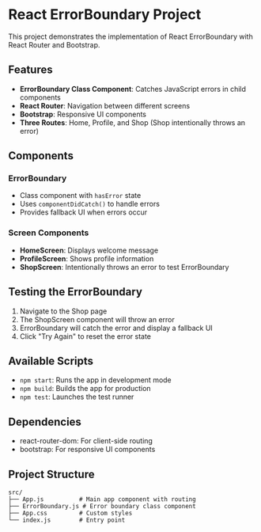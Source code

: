# React ErrorBoundary Project

This project demonstrates the implementation of React ErrorBoundary with React Router and Bootstrap.

## Features

- **ErrorBoundary Class Component**: Catches JavaScript errors in child components
- **React Router**: Navigation between different screens
- **Bootstrap**: Responsive UI components
- **Three Routes**: Home, Profile, and Shop (Shop intentionally throws an error)

## Components

### ErrorBoundary
- Class component with `hasError` state
- Uses `componentDidCatch()` to handle errors
- Provides fallback UI when errors occur

### Screen Components
- **HomeScreen**: Displays welcome message
- **ProfileScreen**: Shows profile information
- **ShopScreen**: Intentionally throws an error to test ErrorBoundary

## Testing the ErrorBoundary

1. Navigate to the Shop page
2. The ShopScreen component will throw an error
3. ErrorBoundary will catch the error and display a fallback UI
4. Click "Try Again" to reset the error state

## Available Scripts

- `npm start`: Runs the app in development mode
- `npm build`: Builds the app for production
- `npm test`: Launches the test runner

## Dependencies

- react-router-dom: For client-side routing
- bootstrap: For responsive UI components

## Project Structure

```
src/
├── App.js          # Main app component with routing
├── ErrorBoundary.js # Error boundary class component
├── App.css         # Custom styles
└── index.js        # Entry point
```
